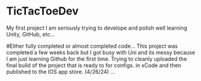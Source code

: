 # TicTacToeDev
 My first project I am seriously trying to develope and polish well learning Unity, GitHub, etc... 

#Either fully completed or almost completed code... This project was completed a few weeks back but I got busy with Uni and its messy because I am just learning Github for the first time. Trying to cleanly uploaded the final 
build of the project that is ready to for configs. in xCode and then published to the IOS app store. (4/26/24) ... 

